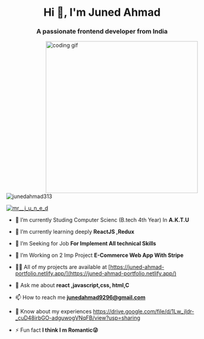<h1 align="center">Hi 👋, I'm Juned Ahmad</h1>
<h3 align="center">A passionate frontend developer from India</h3>
<img align="right" alt="coding gif" width="400" src="https://user-images.githubusercontent.com/55389276/140866485-8fb1c876-9a8f-4d6a-98dc-08c4981eaf70.gif" />

<p align="left"> <img src="https://komarev.com/ghpvc/?username=junedahmad313&label=Profile%20views&color=0e75b6&style=flat" alt="junedahmad313" /> </p>

<p align="left"> <a href="https://twitter.com/mr__j_u_n_e_d" target="blank"><img src="https://img.shields.io/twitter/follow/mr__j_u_n_e_d?logo=twitter&style=for-the-badge" alt="mr__j_u_n_e_d" /></a> </p>

- 🔭 I’m currently Studing Computer Scienc (B.tech 4th Year) In **A.K.T.U**

- 🌱 I’m currently learning deeply **ReactJS ,Redux**

- 👯 I’m Seeking for Job **For Implement All technical Skills**

- 🤝 I’m Working on 2 Imp Project **E-Commerce Web App With Stripe**

- 👨‍💻 All of my projects are available at [https://juned-ahmad-portfolio.netlify.app/](https://juned-ahmad-portfolio.netlify.app/)

- 💬 Ask me about **react ,javascript,css, html,C**

- 📫 How to reach me **junedahmad9296@gmail.com**

- 📄 Know about my experiences https://drive.google.com/file/d/1Lw_jldr-_cuD48irbGO-adguwogVNqFB/view?usp=sharing

- ⚡ Fun fact **I think I m Romantic😜**


